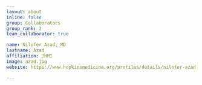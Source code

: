 ```yaml
---
layout: about
inline: false
group: Collaborators
group_rank: 2
team_collaborator: true

name: Nilofer Azad, MD
lastname: Azad
affiliation: JHMI
image: azad.jpg
website: https://www.hopkinsmedicine.org/profiles/details/nilofer-azad

---
```

